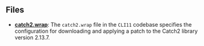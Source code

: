 
## Files
- **[catch2.wrap](subprojects/catch2.wrap.driver.md)**: The `catch2.wrap` file in the `CLI11` codebase specifies the configuration for downloading and applying a patch to the Catch2 library version 2.13.7.
